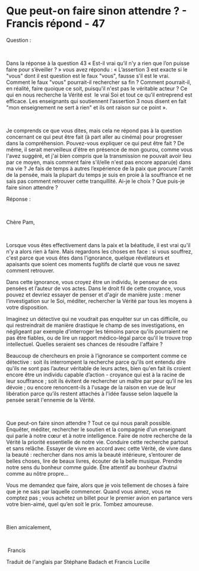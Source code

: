 # Que peut-on faire sinon attendre ? - Francis répond - 47

Question :  

&nbsp;  

Dans la r&eacute;ponse &agrave; la question 43 &laquo; Est-il vrai qu&rsquo;il n'y a rien que l&rsquo;on puisse faire pour s&rsquo;&eacute;veiller ? &raquo; vous avez r&eacute;pondu : &laquo; L&rsquo;assertion 3 est exacte si le &quot;vous&quot; dont il est question est le faux &quot;vous&quot;, fausse s&rsquo;il est le vrai. Comment le faux &quot;vous&quot; pourrait-il rechercher sa fin ? Comment pourrait-il, en r&eacute;alit&eacute;, faire quoique ce soit, puisqu'il n'est pas le v&eacute;ritable acteur ? Ce qui en nous recherche la V&eacute;rit&eacute; est&nbsp; le vrai Soi et tout ce qu&rsquo;il entreprend est efficace. Les enseignants qui soutiennent l&lsquo;assertion 3 nous disent en fait &quot;mon enseignement ne sert &agrave; rien&quot; et ils ont raison sur ce point &raquo;.  

&nbsp;  

Je comprends ce que vous dites, mais cela ne r&eacute;pond pas &agrave; la question concernant ce qui peut &ecirc;tre fait (&agrave; part aller au cin&eacute;ma) pour progresser dans la compr&eacute;hension. Pouvez-vous expliquer ce qui peut &ecirc;tre fait ? De m&ecirc;me, il serait merveilleux d'&ecirc;tre en pr&eacute;sence de mon gourou, comme vous l'avez sugg&eacute;r&eacute;, et j'ai bien compris que la transmission ne pouvait avoir lieu par ce moyen, mais comment faire s'il/elle n'est pas encore apparu(e) dans ma vie ? Je fais de temps &agrave; autres l&rsquo;exp&eacute;rience de la paix que procure l'arr&ecirc;t de la pens&eacute;e, mais la plupart du temps je suis en proie &agrave; la souffrance et ne sais pas comment retrouver cette tranquillit&eacute;. Ai-je le choix ? Que puis-je faire sinon attendre ?  

R&eacute;ponse :  

&nbsp;  

Ch&egrave;re Pam,  

&nbsp;  

Lorsque vous &ecirc;tes effectivement dans la paix et la b&eacute;atitude, il est vrai qu'il n'y a alors rien &agrave; faire. Mais regardons les choses en face : si vous souffrez, c'est parce que vous &ecirc;tes dans l'ignorance, quelque r&eacute;v&eacute;lateurs et apaisants que soient ces moments fugitifs de clart&eacute; que vous ne savez comment retrouver.  

Dans cette ignorance, vous croyez &ecirc;tre un individu, le penseur de vos pens&eacute;es et l&rsquo;auteur de vos actes. Dans le droit fil de cette croyance, vous pouvez et devriez essayer de penser et d'agir de mani&egrave;re juste : mener l&rsquo;investigation sur le Soi, m&eacute;diter, rechercher la V&eacute;rit&eacute; par tous les moyens &agrave; votre disposition.  

Imaginez un d&eacute;tective qui ne voudrait pas enqu&ecirc;ter sur un cas difficile, ou qui restreindrait de mani&egrave;re drastique le champ de ses investigations, en n&eacute;gligeant par exemple d'interroger les t&eacute;moins parce qu'ils pourraient ne pas &ecirc;tre fiables, ou de lire un rapport m&eacute;dico-l&eacute;gal parce qu'il le trouve trop intellectuel. Quelles seraient ses chances de r&eacute;soudre l'affaire ?  

Beaucoup de chercheurs en proie &agrave; l&rsquo;ignorance se comportent comme ce d&eacute;tective : soit ils interrompent la recherche parce qu'ils ont entendu dire qu'ils ne sont pas l&rsquo;auteur v&eacute;ritable de leurs actes, bien qu'en fait ils croient encore &ecirc;tre un individu capable d&rsquo;action - croyance qui est &agrave; la racine de leur souffrance ; soit ils &eacute;vitent de rechercher un ma&icirc;tre par peur qu&rsquo;il ne les d&eacute;voie ; ou encore renoncent-ils &agrave; l'usage de la raison en vue de leur lib&eacute;ration parce qu&rsquo;ils restent attach&eacute;s &agrave; l'id&eacute;e fausse selon laquelle la pens&eacute;e serait l'ennemie de la V&eacute;rit&eacute;.  

&nbsp;  

Que peut-on faire sinon attendre ? Tout ce qui nous para&icirc;t possible. Enqu&ecirc;ter, m&eacute;diter, rechercher le soutien et la compagnie d'un enseignant qui parle &agrave; notre c&oelig;ur et &agrave; notre intelligence. Faire de notre recherche de la V&eacute;rit&eacute; la priorit&eacute; essentielle de notre vie. Conduire cette recherche partout et sans rel&acirc;che. Essayer de vivre en accord avec cette V&eacute;rit&eacute;, de vivre dans la beaut&eacute; : rechercher dans nos amis la beaut&eacute; int&eacute;rieure, s&rsquo;entourer de belles choses, lire de beaux livres, &eacute;couter de la belle musique. Prendre notre sens du bonheur comme guide. &Ecirc;tre attentif au bonheur d&rsquo;autrui comme au n&ocirc;tre propre&hellip;  

Vous me demandez que faire, alors que je vois tellement de choses &agrave; faire que je ne sais par laquelle commencer. Quand vous aimez, vous ne comptez pas ; vous achetez un billet pour le premier avion en partance vers votre bien-aim&eacute;, quel qu&rsquo;en soit le prix. Tombez amoureuse.  

&nbsp;  

Bien amicalement,  

&nbsp;  

&nbsp;Francis  

Traduit de l'anglais par St&eacute;phane Badach et Francis Lucille  

